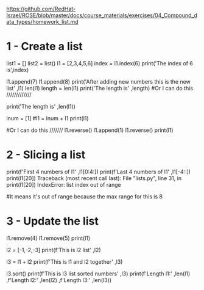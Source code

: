 https://github.com/RedHat-Israel/ROSE/blob/master/docs/course_materials/exercises/04_Compound_data_types/homework_list.md

# 1 - Create a list
list1 = []
list2 = list()
l1 = [2,3,4,5,6]
index = l1.index(6)
print('The index of 6 is',index)

l1.append(7)
l1.append(8)
print('After adding new numbers this is the new list' ,l1)
len(l1)
length = len(l1)
print('The length is' ,length)
#Or I can do this /////////////

print('The length is' ,len(l1))

lnum = [1]
#l1 = lnum + l1
print(l1)

#Or I can do this ///////
l1.reverse()
l1.append(1)
l1.reverse()
print(l1)

# 2 - Slicing a list
print(f'First 4 numbers of l1' ,l1[0:4:])
print(f'Last 4 numbers of l1' ,l1[-4::])
print(l1[20])
Traceback (most recent call last):
  File "lists.py", line 31, in <module>
    print(l1[20])
IndexError: list index out of range

#It means it's out of range because the max range for this is 8

# 3 - Update the list
l1.remove(4)
l1.remove(5)
print(l1)

l2 = [-1,-2,-3]
print(f'This is l2 list' ,l2)

l3 = l1 + l2
print(f'This is l1 and l2 together' ,l3)

l3.sort()
print(f'This is l3 list sorted numbers' ,l3)
print(f'Length l1:' ,len(l1) ,f'Length l2:' ,len(l2) ,f'Length l3:' ,len(l3))


